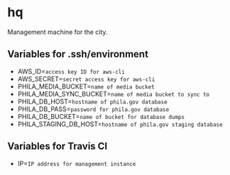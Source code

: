 # hq

Management machine for the city.


## Variables for .ssh/environment

- AWS_ID=`access key ID for aws-cli`
- AWS_SECRET=`secret access key for aws-cli`
- PHILA_MEDIA_BUCKET=`name of media bucket`
- PHILA_MEDIA_SYNC_BUCKET=`name of media bucket to sync to`
- PHILA_DB_HOST=`hostname of phila.gov database`
- PHILA_DB_PASS=`password for phila.gov database`
- PHILA_DB_BUCKET=`name of bucket for database dumps`
- PHILA_STAGING_DB_HOST=`hostname of phila.gov staging database`


## Variables for Travis CI

- IP=`IP address for management instance`
